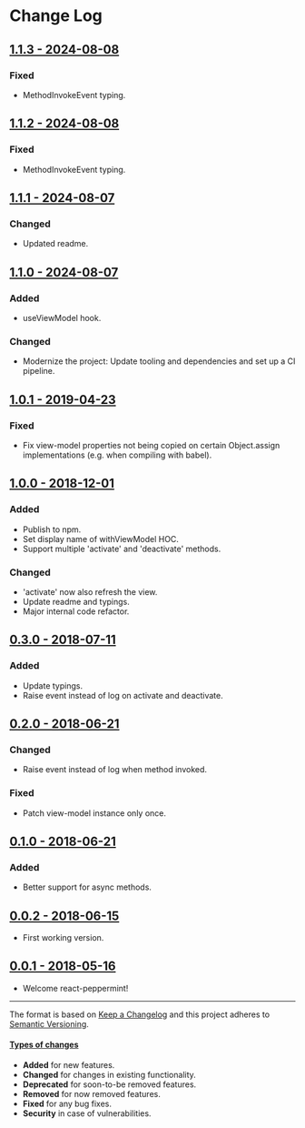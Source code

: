 # Change Log

## [1.1.3 - 2024-08-08](https://github.com/alonrbar/react-peppermint/tree/v1.1.3)

### Fixed

- MethodInvokeEvent typing.

## [1.1.2 - 2024-08-08](https://github.com/alonrbar/react-peppermint/tree/v1.1.2)

### Fixed

- MethodInvokeEvent typing.

## [1.1.1 - 2024-08-07](https://github.com/alonrbar/react-peppermint/tree/v1.1.1)

### Changed

- Updated readme.

## [1.1.0 - 2024-08-07](https://github.com/alonrbar/react-peppermint/tree/v1.1.0)

### Added

- useViewModel hook.

### Changed

- Modernize the project: Update tooling and dependencies and set up a CI pipeline.

## [1.0.1 - 2019-04-23](https://github.com/alonrbar/react-peppermint/tree/v1.0.1)

### Fixed

- Fix view-model properties not being copied on certain Object.assign implementations (e.g. when compiling with babel).

## [1.0.0 - 2018-12-01](https://github.com/alonrbar/react-peppermint/tree/v1.0.0)

### Added

- Publish to npm.
- Set display name of withViewModel HOC.
- Support multiple 'activate' and 'deactivate' methods.

### Changed

- 'activate' now also refresh the view.
- Update readme and typings.
- Major internal code refactor.

## [0.3.0 - 2018-07-11](https://github.com/alonrbar/react-peppermint/tree/v0.3.0)

### Added

- Update typings.
- Raise event instead of log on activate and deactivate.

## [0.2.0 - 2018-06-21](https://github.com/alonrbar/react-peppermint/tree/v0.2.0)

### Changed

- Raise event instead of log when method invoked.

### Fixed

- Patch view-model instance only once.

## [0.1.0 - 2018-06-21](https://github.com/alonrbar/react-peppermint/tree/v0.1.0)

### Added

- Better support for async methods.

## [0.0.2 - 2018-06-15](https://github.com/alonrbar/react-peppermint/tree/v0.0.2)

- First working version.

## [0.0.1 - 2018-05-16](https://github.com/alonrbar/react-peppermint)

- Welcome react-peppermint!

---

The format is based on [Keep a Changelog](http://keepachangelog.com/) and this project adheres to [Semantic Versioning](http://semver.org/).

#### [Types of changes](http://keepachangelog.com)

- **Added** for new features.
- **Changed** for changes in existing functionality.
- **Deprecated** for soon-to-be removed features.
- **Removed** for now removed features.
- **Fixed** for any bug fixes.
- **Security** in case of vulnerabilities.
